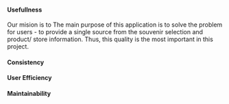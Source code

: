 
#### Usefullness
Our mision is to The main purpose of this application is to solve the problem for users - to provide a single source from the souvenir selection and product/ store information. Thus, this quality is the most important in this project. 

#### Consistency

#### User Efficiency

#### Maintainability



